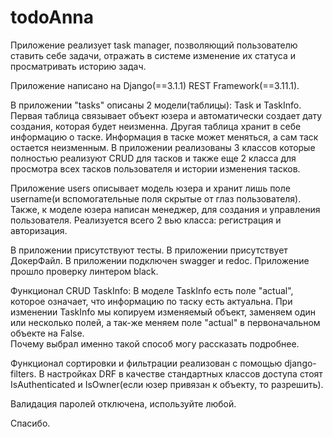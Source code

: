 # todoAnna

Приложение реализует task manager, позволяющий пользователю ставить себе задачи,
отражать в системе изменение их статуса и просматривать историю задач.

Приложение написано на Django(==3.1.1) REST Framework(==3.11.1). 

В приложении "tasks" описаны 2 модели(таблицы): Task и TaskInfo. 
  Первая таблица связывает объект юзера и автоматически создает дату создания, которая будет неизменна.
  Другая таблица хранит в себе информацию о таске. Информация в таске может меняться, а сам таск остается неизменным.
  В приложении реализованы 3 классов которые полностью реализуют CRUD для тасков и также еще 2 класса для просмотра
  всех тасков пользователя и истории изменения тасков.
  

Приложение users описывает модель юзера и хранит лишь поле username(и вспомогательные поля скрытые от глаз пользователя).
Также, к моделе юзера написан менеджер, для создания и управления пользователя.
Реализуется всего 2 вью класса: регистрация и авторизация.

В приложении присутствуют тесты. 
В приложении присутствует ДокерФайл. 
В приложении подключен swagger и redoc.
Приложение прошло проверку линтером black. 

Функционал CRUD TaskInfo:
  В моделе TaskInfo есть поле "actual", которое означает, что информацию по таску есть актуальна. 
  При изменении TaskInfo мы копируем изменяемый объект, заменяем один или несколько полей,
  а так-же меняем поле "actual" в первоначальном объекте на False.  
  Почему выбрал именно такой способ могу рассказать подробнее. 
  
Функционал сортировки и фильтрации реализован с помощью django-filters.
В настройках DRF в качестве стандартных классов доступа стоят IsAuthenticated и IsOwner(если юзер привязан к объекту, то разрешить).
 
 Валидация паролей отключена, используйте любой. 
 
 Спасибо.
 

